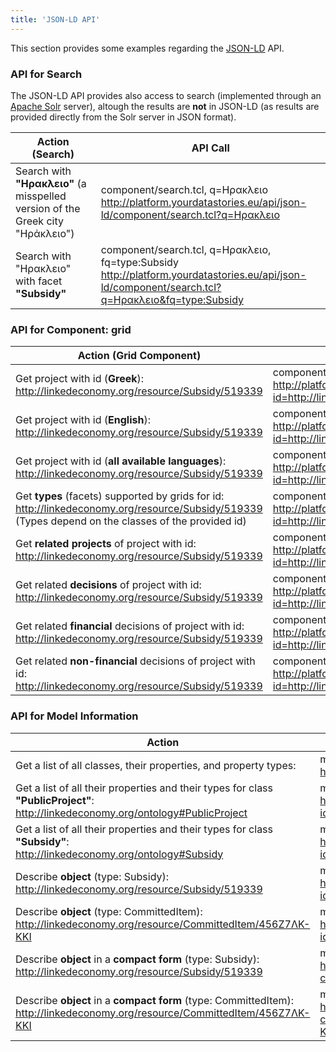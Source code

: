 ```yaml
---
title: 'JSON-LD API'
---
```


This section provides some examples regarding the [JSON-LD](http://json-ld.org/) API.

### API for Search
The JSON-LD API provides also access to search (implemented through an [Apache Solr](http://lucene.apache.org/solr/) server), altough the results are **not** in JSON-LD (as results are provided directly from the Solr server in JSON format).

| Action (Search) | API Call |
|-----------------|----------|
| Search with **"Ηρακλειο"** (a misspelled version of the Greek city "Ηράκλειο") | component/search.tcl, q=Ηρακλειο<br><http://platform.yourdatastories.eu/api/json-ld/component/search.tcl?q=Ηρακλειο> |
| Search with "Ηρακλειο" with facet **"Subsidy"** | component/search.tcl, q=Ηρακλειο, fq=type:Subsidy<br><http://platform.yourdatastories.eu/api/json-ld/component/search.tcl?q=Ηρακλειο&fq=type:Subsidy> |

### API for Component: **grid**
| Action (Grid Component) | API Call |
|-------------------------|----------|
| Get project with id (**Greek**): http://linkedeconomy.org/resource/Subsidy/519339 | component/grid.tcl, **type=project**, **lang=el**, id=...<br><http://platform.yourdatastories.eu/api/json-ld/component/grid.tcl?id=http://linkedeconomy.org/resource/Subsidy/519339&type=project&lang=el> |
| Get project with id (**English**): http://linkedeconomy.org/resource/Subsidy/519339 | component/grid.tcl, **type=project**, **lang=en**, id=...<br><http://platform.yourdatastories.eu/api/json-ld/component/grid.tcl?id=http://linkedeconomy.org/resource/Subsidy/519339&type=project&lang=en> |
| Get project with id (**all available languages**): http://linkedeconomy.org/resource/Subsidy/519339 | component/grid.tcl, **type=project**, **lang=i18n**, id=...<br><http://platform.yourdatastories.eu/api/json-ld/component/grid.tcl?id=http://linkedeconomy.org/resource/Subsidy/519339&type=project&lang=i18n> |
| Get **types** (facets) supported by grids for id: http://linkedeconomy.org/resource/Subsidy/519339 (Types depend on the classes of the provided id) | component/grid.tcl**/types**, id=...<br><http://platform.yourdatastories.eu/api/json-ld/component/grid.tcl/types?id=http://linkedeconomy.org/resource/Subsidy/519339> |
| Get **related projects** of project with id: http://linkedeconomy.org/resource/Subsidy/519339 | component/grid.tcl, **type=project.related.projects**, id=...<br><http://platform.yourdatastories.eu/api/json-ld/component/grid.tcl?id=http://linkedeconomy.org/resource/Subsidy/519339&type=project.related.projects> |
| Get related **decisions** of project with id: http://linkedeconomy.org/resource/Subsidy/519339 | component/grid.tcl, **type=project.decisions**, id=...<br><http://platform.yourdatastories.eu/api/json-ld/component/grid.tcl?id=http://linkedeconomy.org/resource/Subsidy/519339&type=project.decisions> |
| Get related **financial** decisions of project with id: http://linkedeconomy.org/resource/Subsidy/519339 | component/grid.tcl, **type=project.decisions.financial**, id=...<br><http://platform.yourdatastories.eu/api/json-ld/component/grid.tcl?id=http://linkedeconomy.org/resource/Subsidy/519339&type=project.decisions.financial> |
| Get related **non-financial** decisions of project with id: http://linkedeconomy.org/resource/Subsidy/519339 | component/grid.tcl, **type=project.decisions.non_financial**, id=...<br><http://platform.yourdatastories.eu/api/json-ld/component/grid.tcl?id=http://linkedeconomy.org/resource/Subsidy/519339&type=project.decisions.non_financial> |

### API for Model Information
| Action | API Call |
|--------|----------|
| Get a list of all classes, their properties, and property types: | model/classes.tcl<br><http://platform.yourdatastories.eu/api/json-ld/model/classes.tcl> |
| Get a list of all their properties and their types for class **"PublicProject"**:<br>http://linkedeconomy.org/ontology#PublicProject | model/class.tcl, id=...<br><http://platform.yourdatastories.eu/api/json-ld/model/class.tcl?id=http://linkedeconomy.org/ontology%23PublicProject> |
| Get a list of all their properties and their types for class **"Subsidy"**:<br>http://linkedeconomy.org/ontology#Subsidy | model/class.tcl, id=...<br><http://platform.yourdatastories.eu/api/json-ld/model/class.tcl?id=http://linkedeconomy.org/ontology%23Subsidy> |
| Describe **object** (type: Subsidy):<br>http://linkedeconomy.org/resource/Subsidy/519339 | model/describe.tcl, id=...<br><http://platform.yourdatastories.eu/api/json-ld/model/describe.tcl?id=http://linkedeconomy.org/resource/Subsidy/519339> |
| Describe **object** (type: CommittedItem):<br>http://linkedeconomy.org/resource/CommittedItem/456Ζ7ΛΚ-ΚΚΙ | model/describe.tcl, id=...<br><http://platform.yourdatastories.eu/api/json-ld/model/describe.tcl?id=http://linkedeconomy.org/resource/CommittedItem/456Ζ7ΛΚ-ΚΚΙ> |
| Describe **object** in a **compact form** (type: Subsidy):<br>http://linkedeconomy.org/resource/Subsidy/519339 | model/describe.tcl, **compact=1**, id=...<br><http://platform.yourdatastories.eu/api/json-ld/model/describe.tcl?compact=1&id=http://linkedeconomy.org/resource/Subsidy/519339> |
| Describe **object** in a **compact form** (type: CommittedItem):<br>http://linkedeconomy.org/resource/CommittedItem/456Ζ7ΛΚ-ΚΚΙ | model/describe.tcl, **compact=1**, id=...<br><http://platform.yourdatastories.eu/api/json-ld/model/describe.tcl?compact=1&id=http://linkedeconomy.org/resource/CommittedItem/456Ζ7ΛΚ-ΚΚΙ> |
